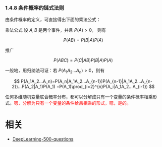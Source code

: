 

### 1.4.8 条件概率的链式法则

由条件概率的定义，可直接得出下面的乘法公式：

​乘法公式 设 $A, B$ 是两个事件，并且 $P(A) > 0$， 则有

$$
P(AB) = P(B|A)P(A)
$$

推广

$$
P(ABC)=P(C|AB)P(B|A)P(A)
$$

一般地，用归纳法可证：若 $P(A_1A_2...A_n)>0$，则有

$$
P(A_1A_2...A_n)=P(A_n|A_1A_2...A_{n-1})P(A_{n-1}|A_1A_2...A_{n-2})...P(A_2|A_1)P(A_1)
=P(A_1)\prod_{i=2}^{n}P(A_i|A_1A_2...A_{i-1})
$$

任何多维随机变量联合概率分布，都可以分解成只有一个变量的条件概率相乘形式。<span style="color:red;">嗯，分解为只有一个变量的条件给吕相乘的形式，嗯，是的。</span>







# 相关

- [DeepLearning-500-questions](https://github.com/scutan90/DeepLearning-500-questions)
